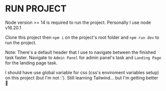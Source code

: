 # RUN PROJECT

Node version >= 14 is required to run the project.
Personally I use node v16.20.1

Clone this project then `npm i` on the project's root folder and `npm run dev` to run the project.

Note: There's a default header that I use to navigate between the finished task faster. Navigate to `Admin Panel` for admin panel's task and `Landing Page` for the landing page task.

I should have use global variable for css (css's enviroment variables setup) on this project (but I'm not :'). Still learning Tailwind... but I'm getting better 🥂

<!-- 
# vue-project

This template should help get you started developing with Vue 3 in Vite.

## Recommended IDE Setup

[VSCode](https://code.visualstudio.com/) + [Volar](https://marketplace.visualstudio.com/items?itemName=Vue.volar) (and disable Vetur) + [TypeScript Vue Plugin (Volar)](https://marketplace.visualstudio.com/items?itemName=Vue.vscode-typescript-vue-plugin).

## Customize configuration

See [Vite Configuration Reference](https://vitejs.dev/config/).

## Project Setup

```sh
npm install
```

### Compile and Hot-Reload for Development

```sh
npm run dev
```

### Compile and Minify for Production

```sh
npm run build
```

### Lint with [ESLint](https://eslint.org/)

```sh
npm run lint
``` -->
